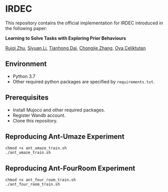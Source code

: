 # IRDEC

This repository contains the official implementation for IRDEC introduced in the following paper:

**Learning to Solve Tasks with Exploring Prior Behaviours**

[Ruiqi Zhu](https://ricky-zhu.github.io/), [Siyuan Li](https://siyuanlee.github.io/), [Tianhong Dai](https://tianhongdai.xyz/),
[Chongjie Zhang](http://people.iiis.tsinghua.edu.cn/~zhang/), [Oya Celiktutan](https://nms.kcl.ac.uk/oya.celiktutan/)

[//]: # (## Citation)

[//]: # (If you find our work useful in your research, please cite:)

## Environment
- Python 3.7
- Other required python packages are specified by `requirements.txt`.

## Prerequisites
- Install Mujoco and other required packages. 
- Register Wandb account.
- Clone this repository.

## Reproducing Ant-Umaze Experiment
```shell
chmod +x ant_umaze_train.sh
./ant_umaze_train.sh
```

## Reproducing Ant-FourRoom Experiment
```shell
chmod +x ant_four_room_train.sh
./ant_four_room_train.sh
```